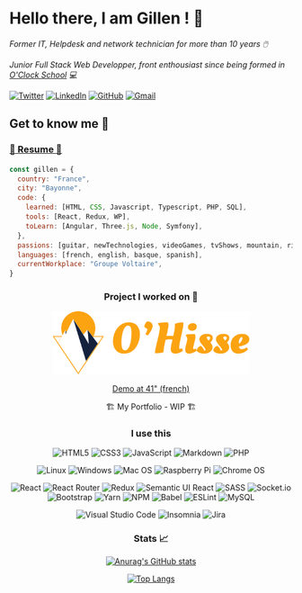 # Hello there, I am Gillen ! 👋

_Former IT, Helpdesk and network technician for more than 10 years 🖱️_

_Junior Full Stack Web Developper, front enthousiast since being formed in [O'Clock School](https://oclock.io/) 💻_

[![Twitter](https://img.shields.io/badge/Twitter-%231DA1F2.svg?style=for-the-badge&logo=Twitter&logoColor=white)](https://twitter.com/LxGillen)
[![LinkedIn](https://img.shields.io/badge/linkedin-%230077B5.svg?style=for-the-badge&logo=linkedin&logoColor=white)](https://www.linkedin.com/in/gillenlaxalt/)
[![GitHub](https://img.shields.io/badge/github-%23121011.svg?style=for-the-badge&logo=github&logoColor=white)](https://github.com/gillenlaxalt)
[![Gmail](https://img.shields.io/badge/Gmail-D14836?style=for-the-badge&logo=gmail&logoColor=white)](mailto:gillen.laxalt@gmail.com)

## Get to know me 📖

### [📃 Resume 📃](https://github.com/gillenlaxalt/gillenlaxalt/blob/main/assets/CV_Gillen_Laxalt.pdf)

```javascript
const gillen = {
  country: "France",
  city: "Bayonne",
  code: {
    learned: [HTML, CSS, Javascript, Typescript, PHP, SQL],
    tools: [React, Redux, WP],
    toLearn: [Angular, Three.js, Node, Symfony],
  },
  passions: [guitar, newTechnologies, videoGames, tvShows, mountain, ride],
  languages: [french, english, basque, spanish],
  currentWorkplace: "Groupe Voltaire",
}
```

<center>

### Project I worked on 🚀

<img src="https://raw.githubusercontent.com/gillenlaxalt/gillenlaxalt/main/assets/img/logo-complet-bicolor.png" alt="O'Hisse Logo" width="350">

[Demo at 41" (french)](https://youtu.be/_D3r1iYTsS4?t=2471)

🏗️ My Portfolio - WIP 🏗️
  
### I use this

![HTML5](https://img.shields.io/badge/html5-%23E34F26.svg?style=for-the-badge&logo=html5&logoColor=white)
![CSS3](https://img.shields.io/badge/css3-%231572B6.svg?style=for-the-badge&logo=css3&logoColor=white)
![JavaScript](https://img.shields.io/badge/javascript-%23323330.svg?style=for-the-badge&logo=javascript&logoColor=%23F7DF1E)
![Markdown](https://img.shields.io/badge/markdown-%23000000.svg?style=for-the-badge&logo=markdown&logoColor=white)
![PHP](https://img.shields.io/badge/php-%23777BB4.svg?style=for-the-badge&logo=php&logoColor=white)

![Linux](https://img.shields.io/badge/Linux-FCC624?style=for-the-badge&logo=linux&logoColor=black)
![Windows](https://img.shields.io/badge/Windows-0078D6?style=for-the-badge&logo=windows&logoColor=white)
![Mac OS](https://img.shields.io/badge/mac%20os-000000?style=for-the-badge&logo=macos&logoColor=F0F0F0)
![Raspberry Pi](https://img.shields.io/badge/-RaspberryPi-C51A4A?style=for-the-badge&logo=Raspberry-Pi)
![Chrome OS](https://img.shields.io/badge/chrome%20os-3d89fc?style=for-the-badge&logo=google%20chrome&logoColor=white)
  
![React](https://img.shields.io/badge/react-%2320232a.svg?style=for-the-badge&logo=react&logoColor=%2361DAFB)
![React Router](https://img.shields.io/badge/React_Router-CA4245?style=for-the-badge&logo=react-router&logoColor=white)
![Redux](https://img.shields.io/badge/redux-%23593d88.svg?style=for-the-badge&logo=redux&logoColor=white)
![Semantic UI React](https://img.shields.io/badge/Semantic%20UI%20React-%2335BDB2.svg?style=for-the-badge&logo=SemanticUIReact&logoColor=white)
![SASS](https://img.shields.io/badge/SASS-hotpink.svg?style=for-the-badge&logo=SASS&logoColor=white)
![Socket.io](https://img.shields.io/badge/Socket.io-black?style=for-the-badge&logo=socket.io&badgeColor=010101)
![Bootstrap](https://img.shields.io/badge/bootstrap-%23563D7C.svg?style=for-the-badge&logo=bootstrap&logoColor=white)
![Yarn](https://img.shields.io/badge/yarn-%232C8EBB.svg?style=for-the-badge&logo=yarn&logoColor=white)
![NPM](https://img.shields.io/badge/NPM-%23000000.svg?style=for-the-badge&logo=npm&logoColor=white)
![Babel](https://img.shields.io/badge/Babel-F9DC3e?style=for-the-badge&logo=babel&logoColor=black)
![ESLint](https://img.shields.io/badge/ESLint-4B3263?style=for-the-badge&logo=eslint&logoColor=white)
![MySQL](https://img.shields.io/badge/mysql-%2300f.svg?style=for-the-badge&logo=mysql&logoColor=white)


![Visual Studio Code](https://img.shields.io/badge/Visual%20Studio%20Code-0078d7.svg?style=for-the-badge&logo=visual-studio-code&logoColor=white)
![Insomnia](https://img.shields.io/badge/Insomnia-black?style=for-the-badge&logo=insomnia&logoColor=5849BE)
![Jira](https://img.shields.io/badge/jira-%230A0FFF.svg?style=for-the-badge&logo=jira&logoColor=white)
  
### Stats 📈

[![Anurag's GitHub stats](https://github-readme-stats.vercel.app/api?username=gillenlaxalt&theme=tokyonight)](https://github.com/anuraghazra/github-readme-stats)

[![Top Langs](https://github-readme-stats.vercel.app/api/top-langs/?username=gillenlaxalt&theme=tokyonight&layout=compact)](https://github.com/anuraghazra/github-readme-stats)
</center>
